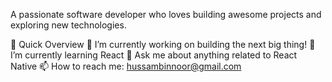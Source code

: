 A passionate software developer who loves building awesome projects and exploring new technologies.

🚀 Quick Overview
🔭 I’m currently working on building the next big thing!
🌱 I’m currently learning React
💬 Ask me about anything related to React Native
📫 How to reach me: hussambinnoor@gmail.com

